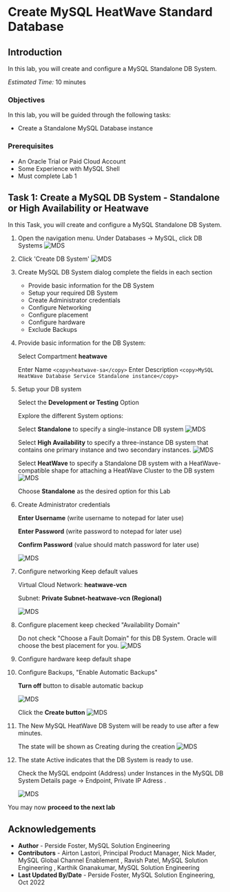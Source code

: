 # Create MySQL HeatWave Standard Database

## Introduction

In this lab, you will create and configure a MySQL Standalone DB System.

_Estimated Time:_ 10 minutes

### Objectives

In this lab, you will be guided through the following tasks:

- Create a Standalone MySQL Database instance

### Prerequisites

- An Oracle Trial or Paid Cloud Account
- Some Experience with MySQL Shell
- Must complete Lab 1

## Task 1: Create a MySQL DB System - Standalone or High Availability or Heatwave 

In this Task, you will create and configure a MySQL Standalone DB System.

1. Open the navigation menu. Under Databases -> MySQL, click DB Systems
    ![MDS](./images/heatwave/databases-menu.png " Dashboard Databases Menu ")

2. Click 'Create DB System'
    ![MDS](./images/heatwave/dbsystems-empty-list.png " DB Systems list empty ")

3. Create MySQL DB System dialog complete the fields in each section

    - Provide basic information for the DB System
    - Setup your required DB System
    - Create Administrator credentials
    - Configure Networking
    - Configure placement
    - Configure hardware
    - Exclude Backups

4. Provide basic information for the DB System:

    Select Compartment **heatwave**

    Enter Name
        ````
        <copy>heatwave-sa</copy>
        ````
    Enter Description
        ````
        <copy>MySQL HeatWave Database Service Standalone instance</copy>
        ````
5. Setup your DB system

    Select the **Development or Testing** Option

    Explore the different System options:

    Select **Standalone** to specify a single-instance DB system
        ![MDS](./images/heatwave/dbsystem-standalone.png " DB System Standalone option ")

    Select **High Availability** to specify a three-instance DB system that contains one primary instance and two secondary instances.
        ![MDS](./images/heatwave/dbsystem-high-availability.png " DB System High Availability option ")

    Select **HeatWave** to specify a Standalone DB system with a HeatWave-compatible shape for attaching a HeatWave Cluster to the DB system
        ![MDS](./images/heatwave/dbsystem-heatwave.png " DB System Heatwave option ")

    Choose **Standalone** as the desired option for this Lab

6. Create Administrator credentials

    **Enter Username** (write username to notepad for later use)

    **Enter Password** (write password to notepad for later use)

    **Confirm Password** (value should match password for later use)

    ![MDS](./images/heatwave/db-administrator-credentials.png " DB administrator credentials ")

7. Configure networking Keep default values

    Virtual Cloud Network: **heatwave-vcn**

    Subnet: **Private Subnet-heatwave-vcn (Regional)**

    ![MDS](./images/heatwave/db-networking-config.png " DB networking configuration ")

8. Configure placement  keep checked  "Availability Domain"

    Do not check "Choose a Fault Domain" for this DB System. Oracle will choose the best placement for you.
    ![MDS](./images/heatwave/db-availability-domains.png " DB Availability Domains ")

9. Configure hardware keep default shape

10. Configure Backups, "Enable Automatic Backups"

    **Turn off** button to disable automatic backup

    ![MDS](./images/heatwave/db-backup-plan-checkbox.png " DB Backup Plan checkbox ")

    Click the **Create button**
    ![MDS](./images/heatwave/db-creation-summary.png " DB creation summary ")

11. The New MySQL HeatWave DB System will be ready to use after a few minutes.

    The state will be shown as Creating during the creation
    ![MDS](./images/heatwave/heatwave-creating.png " Heatwave creating status details ")

12. The state Active indicates that the DB System is ready to use.

    Check  the MySQL endpoint (Address) under Instances in the MySQL DB System Details page -> Endpoint, Private IP Adress .

    ![MDS](./images/heatwave/heatwave-active.png " Heatwave active status details ")

You may now **proceed to the next lab**

## Acknowledgements

- **Author** - Perside Foster, MySQL Solution Engineering
- **Contributors** - Airton Lastori, Principal Product Manager, Nick Mader, MySQL Global Channel Enablement , Ravish Patel, MySQL Solution Engineering , Karthik Gnanakumar, MySQL Solution Engineering 
- **Last Updated By/Date** - Perside Foster, MySQL Solution Engineering, Oct 2022
